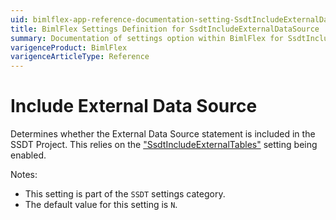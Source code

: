 ```yaml
---
uid: bimlflex-app-reference-documentation-setting-SsdtIncludeExternalDataSource
title: BimlFlex Settings Definition for SsdtIncludeExternalDataSource
summary: Documentation of settings option within BimlFlex for SsdtIncludeExternalDataSource
varigenceProduct: BimlFlex
varigenceArticleType: Reference
---
```


# Include External Data Source

Determines whether the External Data Source statement is included in the SSDT Project. This relies on the ["SsdtIncludeExternalTables"](xref:bimlflex-app-reference-documentation-setting-SsdtIncludeCredential) setting being enabled.

Notes:
* This setting is part of the `SSDT` settings category.
* The default value for this setting is `N`.